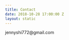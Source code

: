 ```yaml
---
title: Contact
date: 2018-10-28 17:00:00 Z
layout: static
---
```


<div class="text">
	<p>jennyshi772@gmail.com</p>
</div>